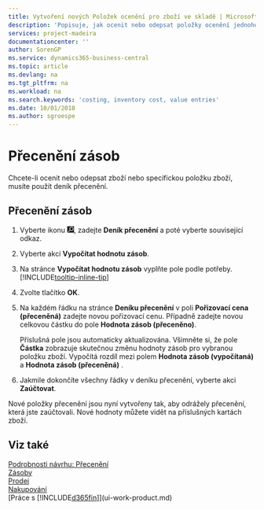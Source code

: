 ```yaml
---
title: Vytvoření nových Položek ocenění pro zboží ve skladě | Microsoft Docs
description: 'Popisuje, jak ocenit nebo odepsat položky ocenění jednoho nebo více zboží v zásobách zaúčtováním jejich aktuální vypočtené hodnoty.'
services: project-madeira
documentationcenter: ''
author: SorenGP
ms.service: dynamics365-business-central
ms.topic: article
ms.devlang: na
ms.tgt_pltfrm: na
ms.workload: na
ms.search.keywords: 'costing, inventory cost, value entries'
ms.date: 10/01/2018
ms.author: sgroespe
---
```

# <a name="revalue-inventory"></a>Přecenění zásob
Chcete-li ocenit nebo odepsat zboží nebo specifickou položku zboží, musíte použít deník přecenění.

## <a name="to-revalue-inventory"></a>Přecenění zásob
1. Vyberte ikonu ![Žárovky, která otevře funkci Řekněte mi](media/ui-search/search_small.png "Řekněte mi, co chcete dělat"), zadejte **Deník přecenění** a poté vyberte související odkaz.
2. Vyberte akci **Vypočítat hodnotu zásob**.
3. Na stránce **Vypočítat hodnotu zásob** vyplňte pole podle potřeby. [!INCLUDE[tooltip-inline-tip](includes/tooltip-inline-tip_md.md)]
4. Zvolte tlačítko **OK**.
5. Na každém řádku na stránce **Deníku přecenění** v poli **Pořizovací cena (přeceněná)** zadejte novou pořizovací cenu. Případně zadejte novou celkovou částku do pole **Hodnota zásob (přeceněno)**.

    Příslušná pole jsou automaticky aktualizována. Všimněte si, že pole **Částka** zobrazuje skutečnou změnu hodnoty zásob pro vybranou položku zboží. Vypočítá rozdíl mezi polem **Hodnota zásob (vypočítaná)** a **Hodnota zásob (přeceněná)** .
6. Jakmile dokončíte všechny řádky v deníku přecenění, vyberte akci **Zaúčtovat**.

Nové položky přecenění jsou nyní vytvořeny tak, aby odrážely přecenění, která jste zaúčtovali. Nové hodnoty můžete vidět na příslušných kartách zboží.

## <a name="see-also"></a>Viz také
[Podrobnosti návrhu: Přecenění](design-details-revaluation.md)  
[Zásoby](inventory-manage-inventory.md)  
[Prodej](sales-manage-sales.md)  
[Nakupování](purchasing-manage-purchasing.md)  
[Práce s [!INCLUDE[d365fin](includes/d365fin_md.md)]](ui-work-product.md)

